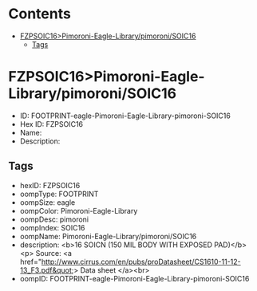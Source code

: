 



Contents
========

* [FZPSOIC16>Pimoroni-Eagle-Library/pimoroni/SOIC16](#fzpsoic16pimoroni-eagle-librarypimoronisoic16)
	* [Tags](#tags)

# FZPSOIC16>Pimoroni-Eagle-Library/pimoroni/SOIC16

- ID: FOOTPRINT-eagle-Pimoroni-Eagle-Library-pimoroni-SOIC16
- Hex ID: FZPSOIC16
- Name: 
- Description: 

## Tags

- hexID: FZPSOIC16
- oompType: FOOTPRINT
- oompSize: eagle
- oompColor: Pimoroni-Eagle-Library
- oompDesc: pimoroni
- oompIndex: SOIC16
- oompName: Pimoroni-Eagle-Library/pimoroni/SOIC16
- description: &lt;b&gt;16 SOICN (150 MIL BODY WITH EXPOSED PAD)&lt;/b&gt;&lt;p&gt;
Source: &lt;a href=&quot;http://www.cirrus.com/en/pubs/proDatasheet/CS1610-11-12-13_F3.pdf&quot;&gt; Data sheet &lt;/a&gt;&lt;br&gt;
- oompID: FOOTPRINT-eagle-Pimoroni-Eagle-Library-pimoroni-SOIC16
